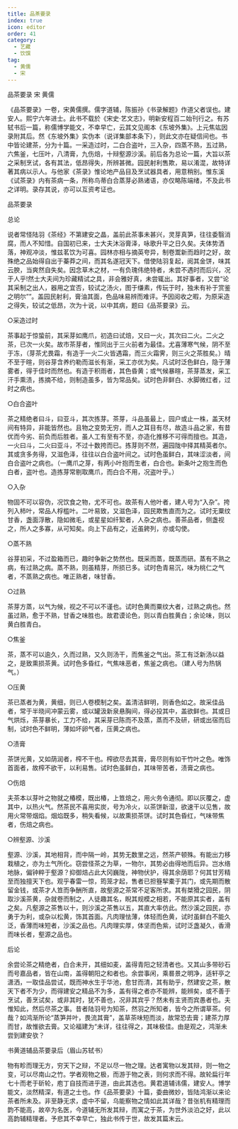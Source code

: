 ```yaml
---
title: 品茶要录
index: true
icon: editor
order: 41
category:
  - 艺藏
  - 饮馔
tag:
  - 黄儒
  - 宋
---
```


品茶要录 宋 黄儒  

《品茶要录》一卷，宋黄儒撰。儒字道辅，陈振孙《书录解题》作道父者误也。建安人。熙宁六年进士。此书不载於《宋史·艺文志》，明新安程百二始刊行之。有苏轼书后一篇，称儒博学能文，不幸早亡，云其文见阁本《东坡外集》。上元焦竑因录附其后。然《东坡外集》实伪本（说详集部本条下），则此文亦在疑信间也。书中皆论建茶，分为十篇。一采造过时，二白合盗叶，三入杂，四蒸不熟，五过熟，六焦釜，七压叶，八清膏，九伤焙，十辩壑源沙溪。前后各为总论一篇，大旨以茶之采制烹试，各有其法，低昂得失，所辨甚微。园民射利售欺，易以淆混，故特详著其病以示人。与他家《茶录》惟论地产品目及烹试器具者，用意稍别。惟东溪《试茶录》内有茶病一条，所称鸟蒂白合蒸芽必熟诸语，亦仅略陈端绪，不及此书之详明。录存其说，亦可以互资考证也。  

品茶要录  

总论  

说者常怪陆羽《茶经》不第建安之晶，盖前此茶事未甚兴，灵芽真笋，往往委翳消腐，而人不知惜。自国初已来，士大夫沐浴膏泽，咏歌升平之日久矣。夫体势洒落，神观冲淡，惟兹茗饮为可喜。园林亦相与摘英夸异，制卷鬻新而趋时之好，故殊绝之品始得自出于蓁莽之间，而其名遂冠天下。借使陆羽复起，阅其金饼，味其云腴，当爽然自失矣。因念草木之材，一有负瑰伟绝特者，未尝不遇时而后兴，况于人乎!然士大夫间为珍藏精试之具，非会雅好真，未尝辄出。其好事者，又尝“论其采制之出人，器用之宜否，较试之汤火，图于缣素，传玩于时，独未有补于赏鉴之明尔””。盖园民射利，膏油其面，色品味易辨而难评。予因阅收之暇，为原采造之得失，较试之低昂，次为十说，以中其病，题曰《品茶要录》云。  

○采造过时  

茶事起于惊蛰前，其采芽如鹰爪，初造曰试焙，又曰一火，其次曰二火。二火之茶，已次一火矣。故市茶芽者，惟同出于三火前者为最佳。尤喜薄寒气候，阴不至于冻，（芽茶尤畏霜，有造于一火二火皆遇霜，而三火霜霁，则三火之茶胜矣。）晴不至于暄，则谷芽含养约勒而滋长有渐，采工亦优为矣。凡试时泛色鲜白，隐于薄雾者，得于佳时而然也。有造于积雨者，其色昏黄；或气候暴暄，茶芽蒸发，采工汗手熏渍，拣摘不给，则制造虽多，皆为常品矣。试时色非鲜白、水脚微红者，过时之病也。  

○白合盗叶  

茶之精绝者曰斗，曰亚斗，其次拣芽。茶芽，斗品虽最上，园户或止一株，盖天材间有特异，非能皆然也。且物之变势无穷，而人之耳目有尽，故造斗品之家，有昔优而今劣、前负而后胜者。虽人工有至有不至，亦造化推移不可得而擅也。其造，一火曰斗，二火曰亚斗，不过十数挎而已。拣芽则不然，遍园陇中择其精英者尔。其或贪多务得，又滋色泽，往往以白合盗叶间之。试时色虽鲜白，其味涩淡者，间白合盗叶之病也。（一鹰爪之芽，有两小叶抱而生者，白合也。新条叶之抱生而色白者，盗叶也。造拣芽常剔取鹰爪，而白合不用，况盗叶乎。）  

○入杂  

物固不可以容伪，况饮食之物，尤不可也。故茶有人他叶者，建人号为“入杂”。挎列入柿叶，常品人桴槛叶。二叶易致，又滋色泽，园民欺售直而为之。试时无粟纹甘香，盏面浮散，隐如微毛，或星星如纤絮者，人杂之病也。善茶品者，侧盏视之，所人之多寡，从可知矣。向上下品有之，近虽銙列，亦或勾使。  

○蒸不熟  

谷芽初采，不过盈箱而已，趣时争新之势然也。既采而蒸，既蒸而研。蒸有不熟之病，有过熟之病。蒸不熟，则虽精芽，所损已多。试时色青易沉，味为桃仁之气者，不蒸熟之病也。唯正熟者，味甘香。  

○过熟  

茶芽方蒸，以气为候，视之不可以不谨也。试时色黄而粟纹大者，过熟之病也。然虽过熟，愈于不熟，甘香之味胜也。故君谟论色，则以青白胜黄白；余论味，则以黄白胜青白。  

○焦釜  

茶，蒸不可以逾久，久而过熟，又久则汤干，而焦釜之气出。茶工有泛新汤以益之，是致熏损茶黄。试时色多昏红，气焦味恶者，焦釜之病也。（建人号为热锅气。）  

○压黄  

茶已蒸者为黄，黄细，则已人卷模制之矣。盖清洁鲜明，则香色如之。故采佳品者，常于半晓间冲蒙云雾，或以罐汲新泉悬胸间，得必投其中，盖欲鲜也。其或日气烘烁，茶芽暴长，工力不给，其采芽已陈而不及蒸，蒸而不及研，研或出宿而后制，试时色不鲜明，薄如坏卵气者，压黄之病也。  

○渍膏  

茶饼光黄，又如荫润者，榨不干也。榨欲尽去其膏，膏尽则有如干竹叶之色。唯饰首面者，故榨不欲干，以利易售。试时色虽鲜白，其味带苦者，渍膏之病也。  

○伤焙  

夫茶本以芽叶之物就之椿模，既出椿，上笪焙之，用火务令通彻。即以灰覆之，虚其中，以热火气。然茶民不喜用实炭，号为冷火，以茶饼新湿，欲速干以见售，故用火常带烟焰。烟焰既多，稍失看候，以故熏损茶饼。试时其色昏红，气味带焦者，伤焙之病也。  

○辨壑源、沙溪  

壑源、沙溪，其地相背，而中隔一岭，其势无数里之远，然茶产顿殊。有能出力移栽植之，亦为土气所化。窃尝怪茶之为草，一物尔，其势必由得地而后异。岂水络地脉，偏钟粹于壑源？抑御焙占此大冈巍陇，神物伏护，得其余荫耶？何其甘芳精至而独擅天下也。观乎春雷一惊，筠笼才起，售者已担簦挈橐于其门，或先期而散留金钱，或茶才人笪而争酬所直，故壑源之茶常不足客所求。其有桀猾之园民，阴取沙溪茶黄，杂就卷而制之，人徒趣其名，睨其规模之相若，不能原其实者，盖有之矣。凡壑源之茶售以十，则沙溪之茶售以五，其直大率仿此。然沙溪之园民，亦勇于为利，或杂以松黄，饰其首面。凡肉理怯薄，体轻而色黄，试时虽鲜白不能久泛，香薄而味短者，沙溪之品也。凡肉理实厚，体坚而色紫，试时泛盏凝久，香滑而味长者，壑源之品也。  

后论  

余尝论茶之精绝者，白合未开，其细如麦，盖得青阳之轻清者也。又其山多带砂石而号嘉品者，皆在山南，盖得朝阳之和者也。余尝事闲，乘晷景之明净，适轩亭之潇洒，一取佳品尝试，既而神水生于华池，愈甘而清，其有助乎，然建安之茶，散天下者不为少，而得建安之精品不为多，盖有得之者亦不能辨，能辨矣，或不善于烹试，善烹试矣，或非其时，犹不善也，况非其宾乎？然未有主贤而宾愚者也。夫惟知此，然后尽茶之事。昔者陆羽号为知茶，然羽之所知者，皆今之所谓草茶。何哉？如鸿渐所论“蒸笋并叶，畏流其膏”，盖草茶味短而淡，故常恐去膏；建茶力厚而甘，故惟欲去膏。又论福建为“未详，往往得之，其味极佳。由是观之，鸿渐未尝到建安欤？  

书黄道辅品茶要录后（眉山苏轼书）  

物有畛而理无方，穷天下之辩，不足以尽一物之理。达者寓物以发其辩，则一物之变，可以尽南山之竹。学者观物之极，而游于物之表，则何求而不得。故轮扁行年七十而老于斫轮，庖丁自技而进乎道，由此其选也。黄君道辅讳儒，建安人。博学能文，淡然精深，有道之士也。作《品茶要录》十篇，委曲微妙，皆陆鸿渐以来论茶者所未及。非至静无求，虚中不留，乌能察物之情如此其详哉？昔张机有精理而韵不能高，故卒为名医，今道辅无所发其辩，而寓之于茶，为世外淡泊之好，此以高韵辅精理者。予悲其不幸早亡，独此书传于世，故发其篇末云。  
